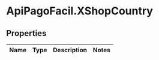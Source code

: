 # ApiPagoFacil.XShopCountry

## Properties

Name | Type | Description | Notes
------------ | ------------- | ------------- | -------------


